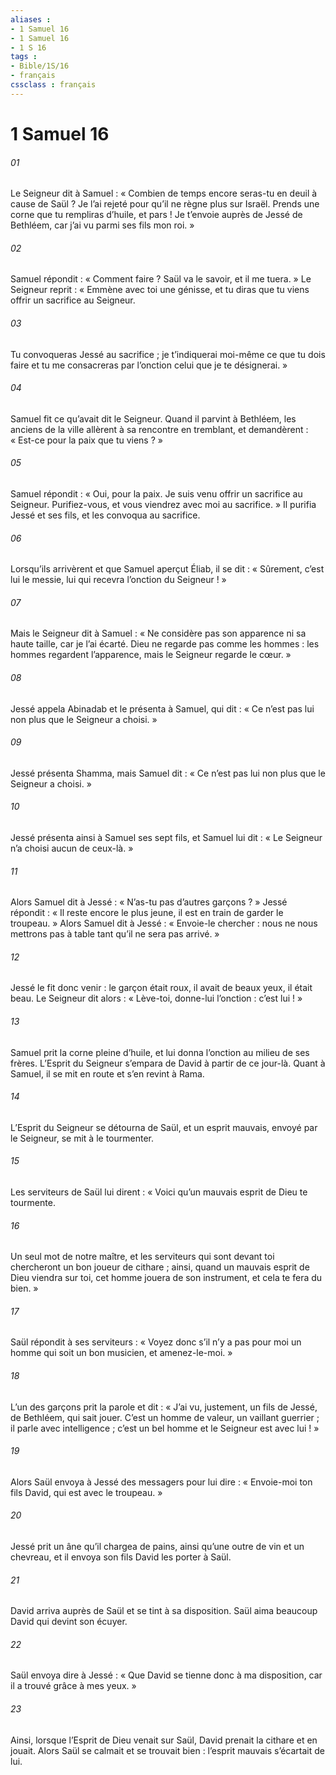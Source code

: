 ```yaml
---
aliases : 
- 1 Samuel 16
- 1 Samuel 16
- 1 S 16
tags : 
- Bible/1S/16
- français
cssclass : français
---
```


# 1 Samuel 16

###### 01
Le Seigneur dit à Samuel : « Combien de temps encore seras-tu en deuil à cause de Saül ? Je l’ai rejeté pour qu’il ne règne plus sur Israël. Prends une corne que tu rempliras d’huile, et pars ! Je t’envoie auprès de Jessé de Bethléem, car j’ai vu parmi ses fils mon roi. »
###### 02
Samuel répondit : « Comment faire ? Saül va le savoir, et il me tuera. » Le Seigneur reprit : « Emmène avec toi une génisse, et tu diras que tu viens offrir un sacrifice au Seigneur.
###### 03
Tu convoqueras Jessé au sacrifice ; je t’indiquerai moi-même ce que tu dois faire et tu me consacreras par l’onction celui que je te désignerai. »
###### 04
Samuel fit ce qu’avait dit le Seigneur. Quand il parvint à Bethléem, les anciens de la ville allèrent à sa rencontre en tremblant, et demandèrent : « Est-ce pour la paix que tu viens ? »
###### 05
Samuel répondit : « Oui, pour la paix. Je suis venu offrir un sacrifice au Seigneur. Purifiez-vous, et vous viendrez avec moi au sacrifice. » Il purifia Jessé et ses fils, et les convoqua au sacrifice.
###### 06
Lorsqu’ils arrivèrent et que Samuel aperçut Éliab, il se dit : « Sûrement, c’est lui le messie, lui qui recevra l’onction du Seigneur ! »
###### 07
Mais le Seigneur dit à Samuel : « Ne considère pas son apparence ni sa haute taille, car je l’ai écarté. Dieu ne regarde pas comme les hommes : les hommes regardent l’apparence, mais le Seigneur regarde le cœur. »
###### 08
Jessé appela Abinadab et le présenta à Samuel, qui dit : « Ce n’est pas lui non plus que le Seigneur a choisi. »
###### 09
Jessé présenta Shamma, mais Samuel dit : « Ce n’est pas lui non plus que le Seigneur a choisi. »
###### 10
Jessé présenta ainsi à Samuel ses sept fils, et Samuel lui dit : « Le Seigneur n’a choisi aucun de ceux-là. »
###### 11
Alors Samuel dit à Jessé : « N’as-tu pas d’autres garçons ? » Jessé répondit : « Il reste encore le plus jeune, il est en train de garder le troupeau. » Alors Samuel dit à Jessé : « Envoie-le chercher : nous ne nous mettrons pas à table tant qu’il ne sera pas arrivé. »
###### 12
Jessé le fit donc venir : le garçon était roux, il avait de beaux yeux, il était beau. Le Seigneur dit alors : « Lève-toi, donne-lui l’onction : c’est lui ! »
###### 13
Samuel prit la corne pleine d’huile, et lui donna l’onction au milieu de ses frères. L’Esprit du Seigneur s’empara de David à partir de ce jour-là. Quant à Samuel, il se mit en route et s’en revint à Rama.
###### 14
L’Esprit du Seigneur se détourna de Saül, et un esprit mauvais, envoyé par le Seigneur, se mit à le tourmenter.
###### 15
Les serviteurs de Saül lui dirent : « Voici qu’un mauvais esprit de Dieu te tourmente.
###### 16
Un seul mot de notre maître, et les serviteurs qui sont devant toi chercheront un bon joueur de cithare ; ainsi, quand un mauvais esprit de Dieu viendra sur toi, cet homme jouera de son instrument, et cela te fera du bien. »
###### 17
Saül répondit à ses serviteurs : « Voyez donc s’il n’y a pas pour moi un homme qui soit un bon musicien, et amenez-le-moi. »
###### 18
L’un des garçons prit la parole et dit : « J’ai vu, justement, un fils de Jessé, de Bethléem, qui sait jouer. C’est un homme de valeur, un vaillant guerrier ; il parle avec intelligence ; c’est un bel homme et le Seigneur est avec lui ! »
###### 19
Alors Saül envoya à Jessé des messagers pour lui dire : « Envoie-moi ton fils David, qui est avec le troupeau. »
###### 20
Jessé prit un âne qu’il chargea de pains, ainsi qu’une outre de vin et un chevreau, et il envoya son fils David les porter à Saül.
###### 21
David arriva auprès de Saül et se tint à sa disposition. Saül aima beaucoup David qui devint son écuyer.
###### 22
Saül envoya dire à Jessé : « Que David se tienne donc à ma disposition, car il a trouvé grâce à mes yeux. »
###### 23
Ainsi, lorsque l’Esprit de Dieu venait sur Saül, David prenait la cithare et en jouait. Alors Saül se calmait et se trouvait bien : l’esprit mauvais s’écartait de lui.
